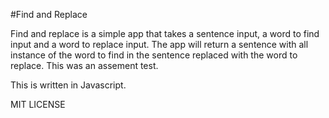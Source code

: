 #Find and Replace

Find and replace is a simple app that takes a sentence input, a word to find input and a word to replace input.  The app will return a sentence with all instance of the word to find in the sentence replaced with the word to replace.  This was an assement test.

This is written in Javascript.

MIT LICENSE
